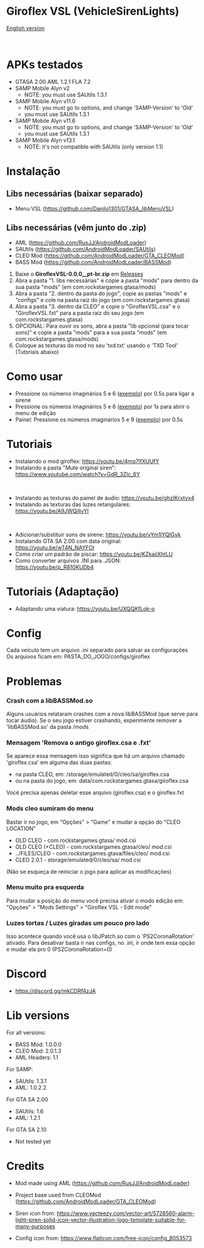 # Giroflex VSL (VehicleSirenLights)

[English version](https://github.com/Danilo1301/GTASA_libGiroflexVSL/blob/v3/README_EN.md)

<br>

<h1>APKs testados</h1>

* GTASA 2.00 AML 1.2.1 FLA 7.2
* SAMP Mobile Alyn v2
  * NOTE: you must use SAUtils 1.3.1
* SAMP Mobile Alyn v11.0
  * NOTE: you must go to options, and change 'SAMP-Version' to 'Old'
  * you must use SAUtils 1.3.1
* SAMP Mobile Alyn v11.6
  * NOTE: you must go to options, and change 'SAMP-Version' to 'Old'
  * you must use SAUtils 1.3.1
* SAMP Mobile Alyn v13.1
  * NOTE: it's not compatible with SAUtils (only version 1.1)

<h1>Instalação</h1>

## Libs necessárias (baixar separado)
  * Menu VSL (https://github.com/Danilo1301/GTASA_libMenuVSL)

## Libs necessárias (vêm junto do .zip)
  * AML (https://github.com/RusJJ/AndroidModLoader)
  * SAUtils (https://github.com/AndroidModLoader/SAUtils)
  * CLEO Mod (https://github.com/AndroidModLoader/GTA_CLEOMod)
  * BASS Mod (https://github.com/AndroidModLoader/BASSMod)

1. Baixe o **GiroflexVSL-0.0.0__pt-br.zip** em [Releases](https://github.com/Danilo1301/GTASA_libGiroflexVSL/releases)
2. Abra a pasta "1. libs necessárias" e copie a pasta "mods" para dentro da sua pasta "mods" (em com.rockstargames.gtasa/mods)
3. Abra a pasta "2. dentro da pasta do jogo", copie as pastas "mods" e "configs" e cole na pasta raiz do jogo (em com.rockstargames.gtasa)
4. Abra a pasta "3. dentro da CLEO" e copie o "GiroflexVSL.csa" e o "GiroflexVSL.fxt" para a pasta raiz do seu jogo (em com.rockstargames.gtasa)
5. OPCIONAL: Para ouvir os sons, abra a pasta "lib opcional (para tocar sons)" e copie a pasta "mods" para a sua pasta "mods" (em com.rockstargames.gtasa/mods)
6. Coloque as texturas do mod no seu 'txd.txt' usando o 'TXD Tool' (Tutoriais abaixo)

<h1>Como usar</h1>

* Pressione os números imaginários 5 e 6 ([exemplo](https://imgur.com/gallery/5-6-trYF5wv)) por 0.5s para ligar a sirene
* Pressione os números imaginários 5 e 6 ([exemplo](https://imgur.com/gallery/5-6-trYF5wv)) por 1s para abrir o menu de edição
* Painel: Pressione os números imaginários 5 e 9 ([exemplo](https://imgur.com/gallery/5-9-xxJTFwh)) por 0.5s

<h1>Tutoriais</h1>

* Instalando o mod giroflex: https://youtu.be/4mq7lfXUUfY
* Instalando a pasta "Mute original siren": https://www.youtube.com/watch?v=GdR_3ZIc_6Y

<br>

* Instalando as texturas do painel de áudio: https://youtu.be/ghzIKrxtvx4
* Instalando as texturas das luzes retangulares: https://youtu.be/A9JWQilIvYI

<br>

* Adicionar/substituir sons de sirene: https://youtu.be/vYm1lYQIGvk
* Instalando GTA SA 2.00 com data original: https://youtu.be/wT4N_NAYFOI
* Como criar um padrão de piscar: https://youtu.be/KZkaiiXhtLU
* Como converter arquivos .INI para .JSON: https://youtu.be/p_R810KUDb4

<h1>Tutoriais (Adaptação)</h1>

* Adaptando uma viatura: https://youtu.be/UXQQKfLok-o

<h1>Config</h1>

Cada veículo tem um arquivo .ini separado para salvar as configurações<br>
Os arquivos ficam em: PASTA_DO_JOGO/configs/giroflex

<h1>Problemas</h1>

<h3>Crash com a libBASSMod.so</h3>

Alguns usuários relataram crashes com a nova libBASSMod (que serve para tocar áudio). Se o seu jogo estiver crashando, experimente remover a 'libBASSMod.so' da pasta /mods

<h3>Mensagem 'Remova o antigo giroflex.csa e .fxt'</h3>

Se aparece essa mensagem isso significa que há um arquivo chamado 'giroflex.csa' em alguma das duas pastas:

* na pasta CLEO, em: /storage/emulated/0/cleo/sa/giroflex.csa
* ou na pasta do jogo, em: data/com.rockstargames.gtasa/giroflex.csa

Você precisa apenas deletar esse arquivo (giroflex.csa) e o giroflex.fxt

<h3>Mods cleo sumiram do menu</h3>

Bastar ir no jogo, em "Opções" > "Game" e mudar a opção do "CLEO LOCATION"<br>

* OLD CLEO - com.rockstargames.gtasa/ mod.csi
* OLD CLEO (+CLEO) - com.rockstargames.gtasa/cleo/ mod.csi
* ../FILES/CLEO - com.rockstargames.gtasa/files/cleo/ mod.csi
* CLEO 2.0.1 - storage/emulated/0/cleo/sa/ mod.csi

(Não se esqueça de reiniciar o jogo para aplicar as modificações)

<h3>Menu muito pra esquerda</h3>

Para mudar a posição do menu você precisa ativar o modo edição em: "Opções" > "Mods Settings" > "Giroflex VSL - Edit mode"

<h3>Luzes tortas / Luzes giradas um pouco pro lado</h3>

Isso acontece quando você usa o libJPatch.so com o 'PS2CoronaRotation' ativado. Para desativar basta ir nas configs, no .ini, ir onde tem essa opção e mudar ela pro 0 (PS2CoronaRotation=0)

<h1>Discord</h1>

* https://discord.gg/mkCDRf4zJA

<h1>Lib versions</h1>

For all versions:
* BASS Mod: 1.0.0.0
* CLEO Mod: 2.0.1.3
* AML Headers: 1.1

For SAMP:
* SAUtils: 1.3.1
* AML: 1.0.2.2

For GTA SA 2.00
* SAUtils: 1.6
* AML: 1.2.1

For GTA SA 2.10
* Not tested yet

<h1>Credits</h1>

* Mod made using AML (https://github.com/RusJJ/AndroidModLoader)

* Project base used from CLEOMod (https://github.com/AndroidModLoader/GTA_CLEOMod)
  
* Siren icon from: https://www.vecteezy.com/vector-art/5728560-alarm-light-siren-solid-icon-vector-illustration-logo-template-suitable-for-many-purposes

* Config icon from: https://www.flaticon.com/free-icon/config_8053573
